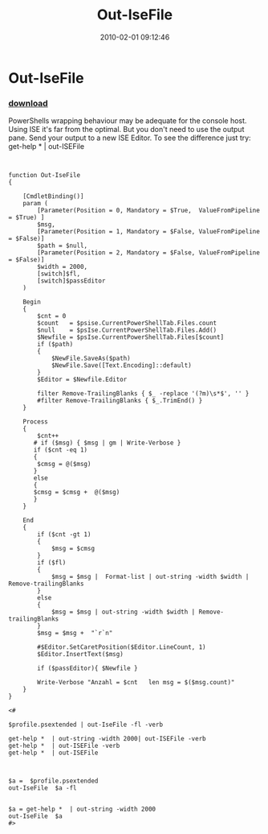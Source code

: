 ﻿---
pid:            1623
poster:         Bernd Kriszio
title:          Out-IseFile
date:           2010-02-01 09:12:46
format:         posh
parent:         0
parent:         0

---

# Out-IseFile

### [download](1623.ps1)

PowerShells wrapping behaviour may be adequate for the console host. Using ISE it's far from the optimal. But you don't need to use the output pane. Send your output to a new ISE Editor. To see the difference just try:
get-help *  | out-ISEFile 

```posh


function Out-IseFile
{

    [CmdletBinding()]
    param (
        [Parameter(Position = 0, Mandatory = $True,  ValueFromPipeline = $True) ]        
        $msg, 
        [Parameter(Position = 1, Mandatory = $False, ValueFromPipeline = $False)]        
        $path = $null,
        [Parameter(Position = 2, Mandatory = $False, ValueFromPipeline = $False)]        
        $width = 2000,
        [switch]$fl,
        [switch]$passEditor
    )

    Begin
    {
        $cnt = 0
        $count   = $psise.CurrentPowerShellTab.Files.count
        $null    = $psIse.CurrentPowerShellTab.Files.Add()
        $Newfile = $psIse.CurrentPowerShellTab.Files[$count]
        if ($path)
        {    
            $NewFile.SaveAs($path)
            $NewFile.Save([Text.Encoding]::default)
        }
        $Editor = $Newfile.Editor
        
        filter Remove-TrailingBlanks { $_ -replace '(?m)\s*$', '' }
        #filter Remove-TrailingBlanks { $_.TrimEnd() }
    }

    Process
    {
        $cnt++
       # if ($msg) { $msg | gm | Write-Verbose }
       if ($cnt -eq 1)
       {
        $cmsg = @($msg)
       }
       else
       {
       $cmsg = $cmsg +  @($msg)
       }
    }
    
    End
    {   
        if ($cnt -gt 1)
        {
            $msg = $cmsg
        }
        if ($fl)
        {
            $msg = $msg |  Format-list | out-string -width $width | Remove-trailingBlanks
        }
        else
        {
            $msg = $msg | out-string -width $width | Remove-trailingBlanks
        }
        $msg = $msg +  "`r`n"

        #$Editor.SetCaretPosition($Editor.LineCount, 1)
        $Editor.InsertText($msg)

        if ($passEditor){ $Newfile }
        
        Write-Verbose "Anzahl = $cnt   len msg = $($msg.count)"
    }
}

<#

$profile.psextended | out-IseFile -fl -verb

get-help *  | out-string -width 2000| out-ISEFile -verb
get-help *  | out-ISEFile -verb
get-help *  | out-ISEFile 

 
 
$a =  $profile.psextended
out-IseFile  $a -fl


$a = get-help *  | out-string -width 2000 
out-IseFile  $a
#>

```

